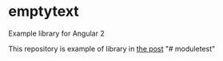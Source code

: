 # emptytext

Example library for Angular 2

This repository is example of library in [the post](https://hackernoon.com/how-to-create-library-in-angular-2-and-publish-to-npm-from-scratch-f2b1272d6266)
"# moduletest" 
